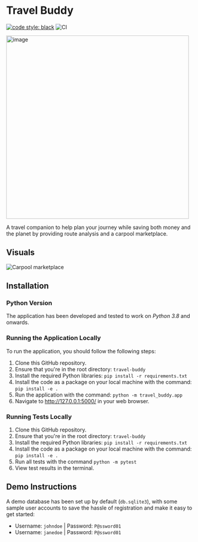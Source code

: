 # Travel Buddy

[![code style: black](https://img.shields.io/badge/code%20style-black-000000.svg)](https://github.com/psf/black)
![CI](https://github.com/IsaacCheng9/travel-buddy/actions/workflows/main.yml/badge.svg)

<img width="488" alt="image" src="https://user-images.githubusercontent.com/47993930/157455295-10e79608-0b29-4446-bc05-cf2e3cbfc662.png">

A travel companion to help plan your journey while saving both money and the
planet by providing route analysis and a carpool marketplace.

## Visuals
![Carpool marketplace](https://i.imgur.com/mQ80LfN.gif)

## Installation

### Python Version

The application has been developed and tested to work on _Python 3.8_ and
onwards.

### Running the Application Locally

To run the application, you should follow the following steps:

1. Clone this GitHub repository.
2. Ensure that you're in the root directory: `travel-buddy`
3. Install the required Python libraries: `pip install -r requirements.txt`
4. Install the code as a package on your local machine with the command:
   `pip install -e .`
5. Run the application with the command: `python -m travel_buddy.app`
6. Navigate to <http://127.0.0.1:5000/> in your web browser.

### Running Tests Locally

1. Clone this GitHub repository.
2. Ensure that you're in the root directory: `travel-buddy`
3. Install the required Python libraries: `pip install -r requirements.txt`
4. Install the code as a package on your local machine with the command:
   `pip install -e .`
5. Run all tests with the command `python -m pytest`
6. View test results in the terminal.

## Demo Instructions

A demo database has been set up by default (`db.sqlite3`), with some sample user
accounts to save the hassle of registration and make it easy to get started:

- Username: `johndoe` | Password: `P@ssword01`
- Username: `janedoe` | Password: `P@ssword01`
